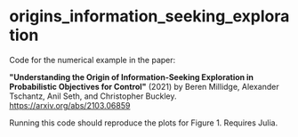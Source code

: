 # origins_information_seeking_exploration
Code for the numerical example in the paper: 

**"Understanding the Origin of Information-Seeking Exploration in Probabilistic Objectives for Control"** (2021) by Beren Millidge, Alexander Tschantz, Anil Seth, and Christopher Buckley. https://arxiv.org/abs/2103.06859


Running this code should reproduce the plots for Figure 1. Requires Julia.
